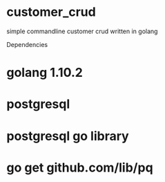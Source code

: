 # customer_crud
simple commandline customer crud written in golang


Dependencies

# golang 1.10.2
# postgresql
# postgresql go library
#   go get github.com/lib/pq   